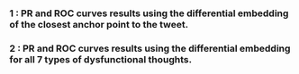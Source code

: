 
### 1 : PR and ROC curves results using the differential embedding of the closest anchor point to the tweet. 

### 2 : PR and ROC curves results using the differential embedding for all 7 types of dysfunctional thoughts. 

